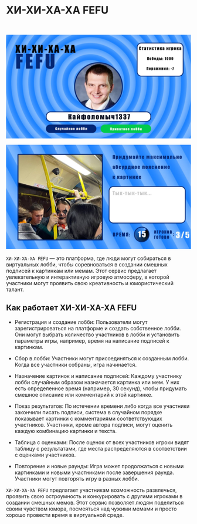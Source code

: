 # ХИ-ХИ-ХА-ХА FEFU

<br>

![preview](img/example.png)

![preview](img/example2.png)

`ХИ-ХИ-ХА-ХА FEFU` &mdash; это платформа, где люди могут собираться в виртуальных лобби, чтобы соревноваться в создании смешных подписей к картинкам или мемам. Этот сервис предлагает увлекательную и интерактивную игровую атмосферу, в которой участники могут проявить свою креативность и юмористический талант.

## Как работает ХИ-ХИ-ХА-ХА FEFU

- Регистрация и создание лобби: Пользователи могут зарегистрироваться на платформе и создать собственное лобби. Они могут выбрать количество участников в лобби и установить параметры игры, например, время на написание подписей к картинкам.

- Сбор в лобби: Участники могут присоединяться к созданным лобби. Когда все участники собраны, игра начинается.

- Назначение картинок и написание подписей: Каждому участнику лобби случайным образом назначается картинка или мем. У них есть определенное время (например, 30 секунд), чтобы придумать смешное описание или комментарий к этой картинке.

- Показ результатов: По истечении времени либо когда все участники закончили писать подписи, система в случайном порядке показывает картинки с  комментариями соответствующих участников. Участники, кроме автора подписи, могут оценить каждую комбинацию картинки и текста.

- Таблица с оценками: После оценок от всех участников игроки видят таблицу с результатами, где места распределяются в соответствии с оценками участников.

- Повторение и новые раунды: Игра может продолжаться с новыми картинками и новыми участниками после завершения раунда. Участники могут повторять игру в разных лобби.

`ХИ-ХИ-ХА-ХА FEFU` предлагает участникам возможность развлечься, проявить свою остроумность и конкурировать с другими игроками в создании смешных мемов. Этот сервис позволяет людям поделиться своим чувством юмора, посмеяться над чужими мемами и просто хорошо провести время в виртуальной среде.

